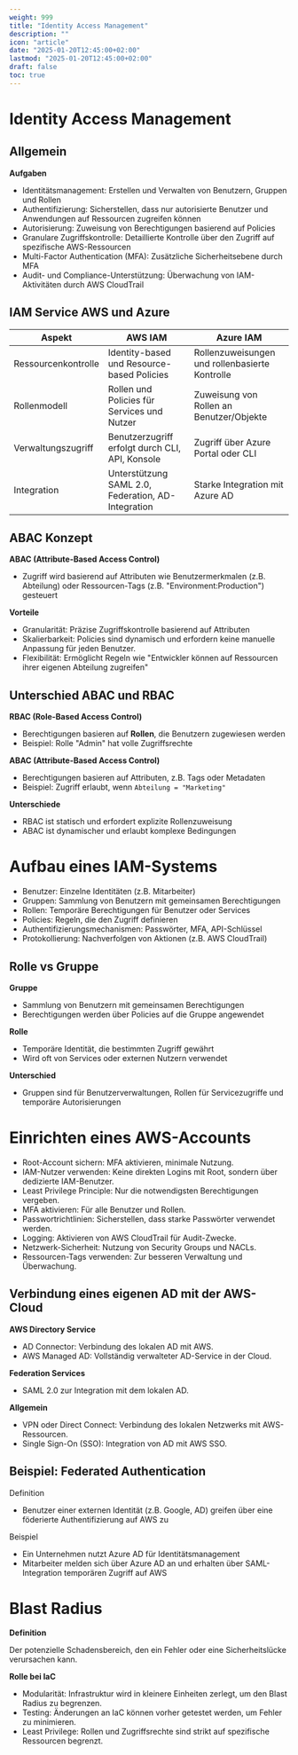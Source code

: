 ```yaml
---
weight: 999
title: "Identity Access Management"
description: ""
icon: "article"
date: "2025-01-20T12:45:00+02:00"
lastmod: "2025-01-20T12:45:00+02:00"
draft: false
toc: true
---
```


# Identity Access Management

## Allgemein

**Aufgaben**

- Identitätsmanagement: Erstellen und Verwalten von Benutzern, Gruppen und Rollen
- Authentifizierung: Sicherstellen, dass nur autorisierte Benutzer und Anwendungen auf Ressourcen zugreifen können
- Autorisierung: Zuweisung von Berechtigungen basierend auf Policies
- Granulare Zugriffskontrolle: Detaillierte Kontrolle über den Zugriff auf spezifische AWS-Ressourcen
- Multi-Factor Authentication (MFA): Zusätzliche Sicherheitsebene durch MFA
- Audit- und Compliance-Unterstützung: Überwachung von IAM-Aktivitäten durch AWS CloudTrail

## IAM Service AWS und Azure

| Aspekt              | AWS IAM                                            | Azure IAM                                      |
|---------------------|----------------------------------------------------|------------------------------------------------|
| Ressourcenkontrolle | Identity-based und Resource-based Policies         | Rollenzuweisungen und rollenbasierte Kontrolle |
| Rollenmodell        | Rollen und Policies für Services und Nutzer        | Zuweisung von Rollen an Benutzer/Objekte       |
| Verwaltungszugriff  | Benutzerzugriff erfolgt durch CLI, API, Konsole    | Zugriff über Azure Portal oder CLI             |
| Integration         | Unterstützung SAML 2.0, Federation, AD-Integration | Starke Integration mit Azure AD                |

## ABAC Konzept

**ABAC (Attribute-Based Access Control)**

- Zugriff wird basierend auf Attributen wie Benutzermerkmalen (z.B. Abteilung) oder Ressourcen-Tags (z.B. "Environment:Production") gesteuert

**Vorteile**

- Granularität: Präzise Zugriffskontrolle basierend auf Attributen
- Skalierbarkeit: Policies sind dynamisch und erfordern keine manuelle Anpassung für jeden Benutzer.
- Flexibilität: Ermöglicht Regeln wie "Entwickler können auf Ressourcen ihrer eigenen Abteilung zugreifen"

## Unterschied ABAC und RBAC

**RBAC (Role-Based Access Control)**

- Berechtigungen basieren auf **Rollen**, die Benutzern zugewiesen werden
- Beispiel: Rolle "Admin" hat volle Zugriffsrechte

**ABAC (Attribute-Based Access Control)**

- Berechtigungen basieren auf Attributen, z.B. Tags oder Metadaten
- Beispiel: Zugriff erlaubt, wenn `Abteilung = "Marketing"`

**Unterschiede**

- RBAC ist statisch und erfordert explizite Rollenzuweisung
- ABAC ist dynamischer und erlaubt komplexe Bedingungen

# Aufbau eines IAM-Systems

- Benutzer: Einzelne Identitäten (z.B. Mitarbeiter)
- Gruppen: Sammlung von Benutzern mit gemeinsamen Berechtigungen
- Rollen: Temporäre Berechtigungen für Benutzer oder Services
- Policies: Regeln, die den Zugriff definieren
- Authentifizierungsmechanismen: Passwörter, MFA, API-Schlüssel
- Protokollierung: Nachverfolgen von Aktionen (z.B. AWS CloudTrail)

## Rolle vs Gruppe

**Gruppe**

- Sammlung von Benutzern mit gemeinsamen Berechtigungen
- Berechtigungen werden über Policies auf die Gruppe angewendet

**Rolle**

- Temporäre Identität, die bestimmten Zugriff gewährt
- Wird oft von Services oder externen Nutzern verwendet

**Unterschied**

- Gruppen sind für Benutzerverwaltungen, Rollen für Servicezugriffe und temporäre Autorisierungen


# Einrichten eines AWS-Accounts

- Root-Account sichern: MFA aktivieren, minimale Nutzung.
- IAM-Nutzer verwenden: Keine direkten Logins mit Root, sondern über dedizierte IAM-Benutzer.
- Least Privilege Principle: Nur die notwendigsten Berechtigungen vergeben.
- MFA aktivieren: Für alle Benutzer und Rollen.
- Passwortrichtlinien: Sicherstellen, dass starke Passwörter verwendet werden.
- Logging: Aktivieren von AWS CloudTrail für Audit-Zwecke.
- Netzwerk-Sicherheit: Nutzung von Security Groups und NACLs.
- Ressourcen-Tags verwenden: Zur besseren Verwaltung und Überwachung.

## Verbindung eines eigenen AD mit der AWS-Cloud

**AWS Directory Service**

- AD Connector: Verbindung des lokalen AD mit AWS.
- AWS Managed AD: Vollständig verwalteter AD-Service in der Cloud.

**Federation Services**

- SAML 2.0 zur Integration mit dem lokalen AD.

**Allgemein**

- VPN oder Direct Connect: Verbindung des lokalen Netzwerks mit AWS-Ressourcen.
- Single Sign-On (SSO): Integration von AD mit AWS SSO.

## Beispiel: Federated Authentication

Definition

- Benutzer einer externen Identität (z.B. Google, AD) greifen über eine föderierte Authentifizierung auf AWS zu

Beispiel

- Ein Unternehmen nutzt Azure AD für Identitätsmanagement
- Mitarbeiter melden sich über Azure AD an und erhalten über SAML-Integration temporären Zugriff auf AWS

# Blast Radius

**Definition**

Der potenzielle Schadensbereich, den ein Fehler oder eine Sicherheitslücke verursachen kann.

**Rolle bei IaC**

- Modularität: Infrastruktur wird in kleinere Einheiten zerlegt, um den Blast Radius zu begrenzen.
- Testing: Änderungen an IaC können vorher getestet werden, um Fehler zu minimieren.
- Least Privilege: Rollen und Zugriffsrechte sind strikt auf spezifische Ressourcen begrenzt.